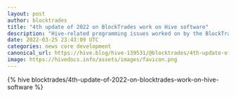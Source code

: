 ```yaml
---
layout: post
author: blocktrades
title: "4th update of 2022 on BlockTrades work on Hive software"
description: "Hive-related programming issues worked on by the BlockTrades team since my last post."
date: 2022-03-25 23:43:09 UTC
categories: news core development
canonical_url: https://hive.blog/hive-139531/@blocktrades/4th-update-of-2022-on-blocktrades-work-on-hive-software
image: https://hivedocs.info/assets/images/favicon.png
---
```

{% hive blocktrades/4th-update-of-2022-on-blocktrades-work-on-hive-software %}
